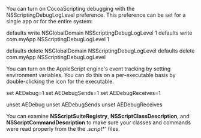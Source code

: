 

You can turn on CocoaScripting debugging with the     NSScriptingDebugLogLevel preference. This preference can be set for a single app or for the entire system:
    
defaults write NSGlobalDomain NSScriptingDebugLogLevel 1
defaults write com.myApp NSScriptingDebugLogLevel 1

defaults delete NSGlobalDomain NSScriptingDebugLogLevel
defaults delete com.myApp NSScriptingDebugLogLevel


You can turn on the AppleScript engine's event tracking by setting environment variables. You can do this on a per-executable basis by double-clicking the icon for the executable.
    
set AEDebug=1
set AEDebugSends=1
set AEDebugReceives=1

unset AEDebug
unset AEDebugSends
unset AEDebugReceives


You can examine **NSScriptSuiteRegistry**, **NSScriptClassDescription**, and **NSScriptCommandDescription** to make sure your classes and commands were read properly from the the *.script**' files.
